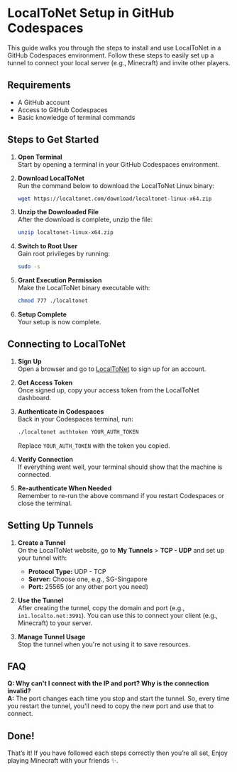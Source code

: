 # LocalToNet Setup in GitHub Codespaces

This guide walks you through the steps to install and use LocalToNet in a GitHub Codespaces environment. Follow these steps to easily set up a tunnel to connect your local server (e.g., Minecraft) and invite other players.

## Requirements

- A GitHub account
- Access to GitHub Codespaces
- Basic knowledge of terminal commands

## Steps to Get Started

1. **Open Terminal**  
   Start by opening a terminal in your GitHub Codespaces environment.

2. **Download LocalToNet**  
   Run the command below to download the LocalToNet Linux binary:
   ```bash
   wget https://localtonet.com/download/localtonet-linux-x64.zip
   ```

3. **Unzip the Downloaded File**  
   After the download is complete, unzip the file:
   ```bash
   unzip localtonet-linux-x64.zip
   ```

4. **Switch to Root User**  
   Gain root privileges by running:
   ```bash
   sudo -s
   ```

5. **Grant Execution Permission**  
   Make the LocalToNet binary executable with:
   ```bash
   chmod 777 ./localtonet
   ```

6. **Setup Complete**  
   Your setup is now complete.

## Connecting to LocalToNet

1. **Sign Up**  
   Open a browser and go to [LocalToNet](https://localtonet.com) to sign up for an account.

2. **Get Access Token**  
   Once signed up, copy your access token from the LocalToNet dashboard.

3. **Authenticate in Codespaces**  
   Back in your Codespaces terminal, run:
   ```bash
   ./localtonet authtoken YOUR_AUTH_TOKEN
   ```
   Replace `YOUR_AUTH_TOKEN` with the token you copied.

4. **Verify Connection**  
   If everything went well, your terminal should show that the machine is connected.

5. **Re-authenticate When Needed**  
   Remember to re-run the above command if you restart Codespaces or close the terminal.

## Setting Up Tunnels

1. **Create a Tunnel**  
   On the LocalToNet website, go to **My Tunnels** > **TCP - UDP** and set up your tunnel with:
   - **Protocol Type:** UDP - TCP
   - **Server:** Choose one, e.g., SG-Singapore
   - **Port:** 25565 (or any other port you need)

2. **Use the Tunnel**  
   After creating the tunnel, copy the domain and port (e.g., `in1.localto.net:3991`). You can use this to connect your client (e.g., Minecraft) to your server.

3. **Manage Tunnel Usage**  
   Stop the tunnel when you're not using it to save resources.

## FAQ

**Q: Why can't I connect with the IP and port? Why is the connection invalid?**  
**A:** The port changes each time you stop and start the tunnel. So, every time you restart the tunnel, you'll need to copy the new port and use that to connect.

## Done!

That’s it! If you have followed each steps correctly then you’re all set, Enjoy playing Minecraft with your friends ✨.
